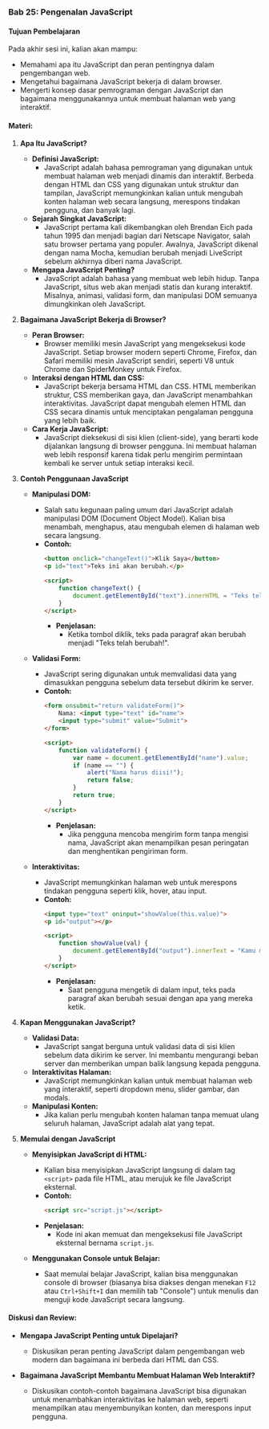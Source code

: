 ### **Bab 25: Pengenalan JavaScript**

#### **Tujuan Pembelajaran**
Pada akhir sesi ini, kalian akan mampu:
- Memahami apa itu JavaScript dan peran pentingnya dalam pengembangan web.
- Mengetahui bagaimana JavaScript bekerja di dalam browser.
- Mengerti konsep dasar pemrograman dengan JavaScript dan bagaimana menggunakannya untuk membuat halaman web yang interaktif.

#### **Materi:**

1. **Apa Itu JavaScript?**
   - **Definisi JavaScript:**
     - JavaScript adalah bahasa pemrograman yang digunakan untuk membuat halaman web menjadi dinamis dan interaktif. Berbeda dengan HTML dan CSS yang digunakan untuk struktur dan tampilan, JavaScript memungkinkan kalian untuk mengubah konten halaman web secara langsung, merespons tindakan pengguna, dan banyak lagi.
   - **Sejarah Singkat JavaScript:**
     - JavaScript pertama kali dikembangkan oleh Brendan Eich pada tahun 1995 dan menjadi bagian dari Netscape Navigator, salah satu browser pertama yang populer. Awalnya, JavaScript dikenal dengan nama Mocha, kemudian berubah menjadi LiveScript sebelum akhirnya diberi nama JavaScript.
   - **Mengapa JavaScript Penting?**
     - JavaScript adalah bahasa yang membuat web lebih hidup. Tanpa JavaScript, situs web akan menjadi statis dan kurang interaktif. Misalnya, animasi, validasi form, dan manipulasi DOM semuanya dimungkinkan oleh JavaScript.

2. **Bagaimana JavaScript Bekerja di Browser?**
   - **Peran Browser:**
     - Browser memiliki mesin JavaScript yang mengeksekusi kode JavaScript. Setiap browser modern seperti Chrome, Firefox, dan Safari memiliki mesin JavaScript sendiri, seperti V8 untuk Chrome dan SpiderMonkey untuk Firefox.
   - **Interaksi dengan HTML dan CSS:**
     - JavaScript bekerja bersama HTML dan CSS. HTML memberikan struktur, CSS memberikan gaya, dan JavaScript menambahkan interaktivitas. JavaScript dapat mengubah elemen HTML dan CSS secara dinamis untuk menciptakan pengalaman pengguna yang lebih baik.
   - **Cara Kerja JavaScript:**
     - JavaScript dieksekusi di sisi klien (client-side), yang berarti kode dijalankan langsung di browser pengguna. Ini membuat halaman web lebih responsif karena tidak perlu mengirim permintaan kembali ke server untuk setiap interaksi kecil.

3. **Contoh Penggunaan JavaScript**
   - **Manipulasi DOM:**
     - Salah satu kegunaan paling umum dari JavaScript adalah manipulasi DOM (Document Object Model). Kalian bisa menambah, menghapus, atau mengubah elemen di halaman web secara langsung.
     - **Contoh:**
       ```html
       <button onclick="changeText()">Klik Saya</button>
       <p id="text">Teks ini akan berubah.</p>

       <script>
           function changeText() {
               document.getElementById("text").innerHTML = "Teks telah berubah!";
           }
       </script>
       ```
       - **Penjelasan:**
         - Ketika tombol diklik, teks pada paragraf akan berubah menjadi "Teks telah berubah!".

   - **Validasi Form:**
     - JavaScript sering digunakan untuk memvalidasi data yang dimasukkan pengguna sebelum data tersebut dikirim ke server.
     - **Contoh:**
       ```html
       <form onsubmit="return validateForm()">
           Nama: <input type="text" id="name">
           <input type="submit" value="Submit">
       </form>

       <script>
           function validateForm() {
               var name = document.getElementById("name").value;
               if (name == "") {
                   alert("Nama harus diisi!");
                   return false;
               }
               return true;
           }
       </script>
       ```
       - **Penjelasan:**
         - Jika pengguna mencoba mengirim form tanpa mengisi nama, JavaScript akan menampilkan pesan peringatan dan menghentikan pengiriman form.

   - **Interaktivitas:**
     - JavaScript memungkinkan halaman web untuk merespons tindakan pengguna seperti klik, hover, atau input.
     - **Contoh:**
       ```html
       <input type="text" oninput="showValue(this.value)">
       <p id="output"></p>

       <script>
           function showValue(val) {
               document.getElementById("output").innerText = "Kamu mengetik: " + val;
           }
       </script>
       ```
       - **Penjelasan:**
         - Saat pengguna mengetik di dalam input, teks pada paragraf akan berubah sesuai dengan apa yang mereka ketik.

4. **Kapan Menggunakan JavaScript?**
   - **Validasi Data:**
     - JavaScript sangat berguna untuk validasi data di sisi klien sebelum data dikirim ke server. Ini membantu mengurangi beban server dan memberikan umpan balik langsung kepada pengguna.
   - **Interaktivitas Halaman:**
     - JavaScript memungkinkan kalian untuk membuat halaman web yang interaktif, seperti dropdown menu, slider gambar, dan modals.
   - **Manipulasi Konten:**
     - Jika kalian perlu mengubah konten halaman tanpa memuat ulang seluruh halaman, JavaScript adalah alat yang tepat.

5. **Memulai dengan JavaScript**
   - **Menyisipkan JavaScript di HTML:**
     - Kalian bisa menyisipkan JavaScript langsung di dalam tag `<script>` pada file HTML, atau merujuk ke file JavaScript eksternal.
     - **Contoh:**
       ```html
       <script src="script.js"></script>
       ```
     - **Penjelasan:**
       - Kode ini akan memuat dan mengeksekusi file JavaScript eksternal bernama `script.js`.

   - **Menggunakan Console untuk Belajar:**
     - Saat memulai belajar JavaScript, kalian bisa menggunakan console di browser (biasanya bisa diakses dengan menekan `F12` atau `Ctrl+Shift+I` dan memilih tab "Console") untuk menulis dan menguji kode JavaScript secara langsung.

#### **Diskusi dan Review:**

- **Mengapa JavaScript Penting untuk Dipelajari?**
  - Diskusikan peran penting JavaScript dalam pengembangan web modern dan bagaimana ini berbeda dari HTML dan CSS.
  
- **Bagaimana JavaScript Membantu Membuat Halaman Web Interaktif?**
  - Diskusikan contoh-contoh bagaimana JavaScript bisa digunakan untuk menambahkan interaktivitas ke halaman web, seperti menampilkan atau menyembunyikan konten, dan merespons input pengguna.